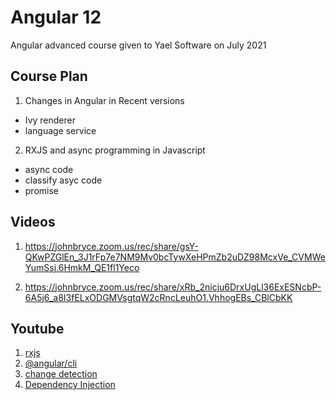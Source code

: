 # Angular 12

Angular advanced course given to Yael Software on July 2021

## Course Plan

1. Changes in Angular in Recent versions
  - Ivy renderer
  - language service
  
2. RXJS and async programming in Javascript
  - async code
  - classify asyc code
  - promise
  
  
## Videos

1. https://johnbryce.zoom.us/rec/share/gsY-QKwPZGlEn_3J1rFp7e7NM9Mv0bcTywXeHPmZb2uDZ98McxVe_CVMWeYumSsj.6HmkM_QE1fl1Yeco

2. https://johnbryce.zoom.us/rec/share/xRb_2nicju6DrxUgLl36ExESNcbP-6A5j6_a8I3fELxODGMVsgtqW2cRncLeuhO1.VhhogEBs_CBlCbKK

## Youtube

1. [rxjs](https://www.youtube.com/watch?v=rLPW1VowY1E)
2. [@angular/cli](https://www.youtube.com/watch?v=Ob7KZnZFZRk)
3. [change detection](https://www.youtube.com/watch?v=9nGjgZSVptk)
4. [Dependency Injection](https://www.youtube.com/watch?v=CQIAjrfLnQQ)